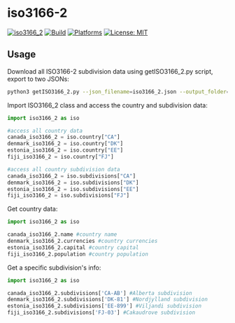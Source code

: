 # iso3166-2

[![iso3166_2](https://img.shields.io/pypi/v/iso3166-2)](https://pypi.org/project/iso3166-2/)
[![Build](https://img.shields.io/github/workflow/status/amckenna41/iso3166-updates/Deploy%20to%20PyPI%20📦)](https://github.com/amckenna41/iso3166-2/actions)
[![Platforms](https://img.shields.io/badge/platforms-linux%2C%20macOS%2C%20Windows-green)](https://pypi.org/project/iso3166-2/)
[![License: MIT](https://img.shields.io/github/license/amckenna41/iso3166-2)](https://opensource.org/licenses/MIT)

Usage
-----
Download all ISO3166-2 subdivision data using getISO3166_2.py script, export to two JSONs:
```bash
python3 getISO3166_2.py --json_filename=iso3166_2.json --output_folder=iso3166_2
```

Import ISO3166_2 class and access the country and subdivision data:
```python
import iso3166_2 as iso

#access all country data
canada_iso3166_2 = iso.country["CA"]
denmark_iso3166_2 = iso.country["DK"]
estonia_iso3166_2 = iso.country["EE"]
fiji_iso3166_2 = iso.country["FJ"]

#access all country subdivision data
canada_iso3166_2 = iso.subdivisions["CA"]
denmark_iso3166_2 = iso.subdivisions["DK"]
estonia_iso3166_2 = iso.subdivisions["EE"]
fiji_iso3166_2 = iso.subdivisions["FJ"]
```

Get country data:
```python
import iso3166_2 as iso

canada_iso3166_2.name #country name
denmark_iso3166_2.currencies #country currencies
estonia_iso3166_2.capital #country capital 
fiji_iso3166_2.population #country population 
```

Get a specific subdivision's info:
```python
import iso3166_2 as iso

canada_iso3166_2.subdivisions['CA-AB'] #Alberta subdivision
denmark_iso3166_2.subdivisions['DK-81'] #Nordjylland subdivision
estonia_iso3166_2.subdivisions['EE-899'] #Viljandi subdivision
fiji_iso3166_2.subdivisions['FJ-03'] #Cakaudrove subdivision 
```